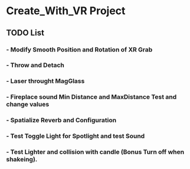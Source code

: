 # Create_With_VR Project

## TODO List

### - Modify Smooth Position and Rotation of XR Grab
### - Throw and Detach
### - Laser throught MagGlass
### - Fireplace sound Min Distance and MaxDistance Test and change values
### - Spatialize Reverb and Configuration
### - Test Toggle Light for Spotlight and test Sound
### - Test Lighter and collision with candle (Bonus Turn off when shakeing).
